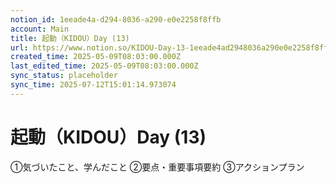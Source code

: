 ```yaml
---
notion_id: 1eeade4a-d294-8036-a290-e0e2258f8ffb
account: Main
title: 起動（KIDOU）Day (13)
url: https://www.notion.so/KIDOU-Day-13-1eeade4ad2948036a290e0e2258f8ffb
created_time: 2025-05-09T08:03:00.000Z
last_edited_time: 2025-05-09T08:03:00.000Z
sync_status: placeholder
sync_time: 2025-07-12T15:01:14.973074
---
```

# 起動（KIDOU）Day (13)

①気づいたこと、学んだこと
②要点・重要事項要約
③アクションプラン